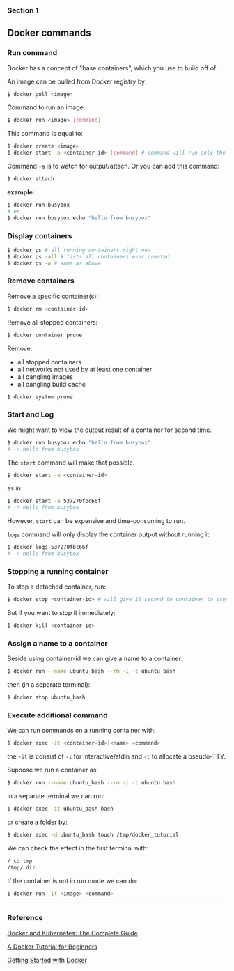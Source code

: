 ### Section 1
## Docker commands

### Run command

Docker has a concept of "base containers", which you use to build off of.

An image can be pulled from Docker registry by:

```bash
$ docker pull <image>
```

Command to run an image:

```bash
$ docker run <image> [command]
```

This command is equal to:

```bash
$ docker create <image> 
$ docker start -a <container-id> [command] # command will run only the first time
```

Command ```-a``` is to watch for output/attach. Or you can add this command:

```bash
$ docker attach
```

**example:**

```bash
$ docker run busybox
# or
$ docker run busybox echo "hello from busybox"
```

### Display containers

```bash
$ docker ps # all running containers right now
$ docker ps -all # lists all containers ever created
$ docker ps -a # same as above
```

### Remove containers

Remove a specific container(s):

```bash
$ docker rm <container-id>
```

Remove all stopped containers:

```bash
$ docker container prune
```

Remove:
  - all stopped containers
  - all networks not used by at least one container
  - all dangling images
  - all dangling build cache

```bash
$ docker system prune
```

### Start and Log

We might want to view the output result of a container for second time.

```bash
$ docker run busybox echo "hello from busybox"
# -> hello from busybox
```

The ```start``` command will make that possible.

```bash
$ docker start -a <container-id>
```

as in:

```bash
$ docker start -a 537270fbc66f
# -> hello from busybox
```

However, ```start``` can be expensive and time-consuming to run.

```logs``` command will only display the container output without running it.

```bash
$ docker logs 537270fbc66f
# -> hello from busybox
```

### Stopping a running container

To stop a detached container, run:

```bash
$ docker stop <container-id> # will give 10 second to container to stop
```

But if you want to stop it immediately:

```bash
$ docker kill <container-id>
```

### Assign a name to a container

Beside using container-id we can give a name to a container:

```bash
$ docker run --name ubuntu_bash --rm -i -t ubuntu bash
```

then (in a separate terminal):

```bash
$ docker stop ubuntu_bash
```

### Execute additional command

We can run commands on a running container with:

```bash
$ docker exec -it <container-id>|<name> <command> 
```

the ```-it``` is consist of ```-i``` for interactive/stdin and ```-t``` to allocate a pseudo-TTY.

Suppose we run a container as:

```bash
$ docker run --name ubuntu_bash --rm -i -t ubuntu bash
```

in a separate terminal we can run:

```bash
$ docker exec -it ubuntu_bash bash
```

or create a folder by:

```bash
$ docker exec -d ubuntu_bash touch /tmp/docker_tutorial
```

We can check the effect in the first terminal with:

```bash
/ cd tmp
/tmp/ dir
```

If the container is not in run mode we can do:

```bash
$ docker run -it <image> <command>
```


---

### Reference
[Docker and Kubernetes: The Complete Guide](https://www.udemy.com/course/docker-and-kubernetes-the-complete-guide/)

[A Docker Tutorial for Beginners](https://docker-curriculum.com/)

[Getting Started with Docker](https://serversforhackers.com/c/getting-started-with-docker)
